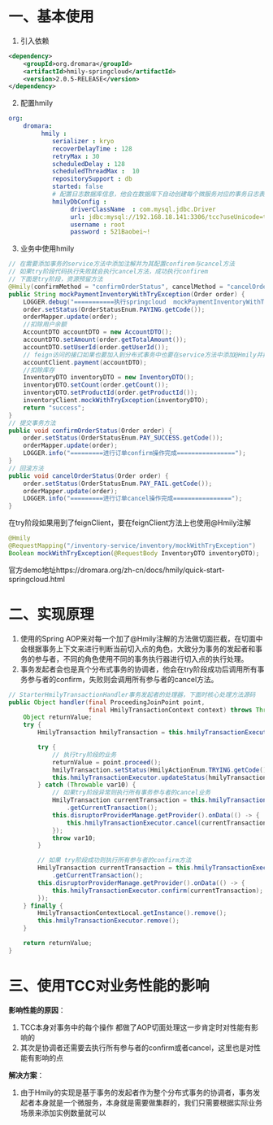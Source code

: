# 一、基本使用

1. 引入依赖

```xml
<dependency>
    <groupId>org.dromara</groupId>
    <artifactId>hmily-springcloud</artifactId>
    <version>2.0.5-RELEASE</version>
</dependency>
```

2. 配置hmily

```yaml
org:
    dromara:
         hmily :
            serializer : kryo
            recoverDelayTime : 128
            retryMax : 30
            scheduledDelay : 128
            scheduledThreadMax :  10
            repositorySupport : db
            started: false
            # 配置日志数据库信息，他会在数据库下自动创建每个微服务对应的事务日志表
            hmilyDbConfig :
                 driverClassName  : com.mysql.jdbc.Driver
                 url: jdbc:mysql://192.168.18.141:3306/tcc?useUnicode=true&characterEncoding=utf-8&serverTimezone=GMT&failOverReadOnly=false&autoReconnect=true
                 username : root
                 password : 521Baobei~!
```

3. 业务中使用hmily

```java
// 在需要添加事务的service方法中添加注解并为其配置confirem与cancel方法
// 如果try阶段代码执行失败就会执行cancel方法，成功执行confirem
// 下面是try阶段，资源预留方法
@Hmily(confirmMethod = "confirmOrderStatus", cancelMethod = "cancelOrderStatus")
public String mockPaymentInventoryWithTryException(Order order) {
    LOGGER.debug("===========执行springcloud  mockPaymentInventoryWithTryException 扣减资金接口==========");
    order.setStatus(OrderStatusEnum.PAYING.getCode());
    orderMapper.update(order);
    //扣除用户余额
    AccountDTO accountDTO = new AccountDTO();
    accountDTO.setAmount(order.getTotalAmount());
    accountDTO.setUserId(order.getUserId());
    // feign访问的接口如果也要加入到分布式事务中也要在service方法中添加@Hmily并指定confirem与cancel
    accountClient.payment(accountDTO);
    //扣除库存
    InventoryDTO inventoryDTO = new InventoryDTO();
    inventoryDTO.setCount(order.getCount());
    inventoryDTO.setProductId(order.getProductId());
    inventoryClient.mockWithTryException(inventoryDTO);
    return "success";
}
// 提交事务方法
public void confirmOrderStatus(Order order) {
    order.setStatus(OrderStatusEnum.PAY_SUCCESS.getCode());
    orderMapper.update(order);
    LOGGER.info("=========进行订单confirm操作完成================");
}
// 回滚方法
public void cancelOrderStatus(Order order) {
    order.setStatus(OrderStatusEnum.PAY_FAIL.getCode());
    orderMapper.update(order);
    LOGGER.info("=========进行订单cancel操作完成================");
}
```

在try阶段如果用到了feignClient，要在feignClient方法上也使用@Hmily注解

```java
@Hmily
@RequestMapping("/inventory-service/inventory/mockWithTryException")
Boolean mockWithTryException(@RequestBody InventoryDTO inventoryDTO);
```

官方demo地址https://dromara.org/zh-cn/docs/hmily/quick-start-springcloud.html

# 二、实现原理

1. 使用的Spring AOP来对每一个加了@Hmily注解的方法做切面拦截，在切面中会根据事务上下文来进行判断当前切入点的角色，大致分为事务的发起者和事务的参与者，不同的角色使用不同的事务执行器进行切入点的执行处理。
2. 事务发起者会也是真个分布式事务的协调者，他会在try阶段成功后调用所有事务参与者的confirm，失败则会调用所有参与者的cancel方法。

```java
// StarterHmilyTransactionHandler事务发起者的处理器，下面时核心处理方法源码
public Object handler(final ProceedingJoinPoint point, 
                      final HmilyTransactionContext context) throws Throwable {
    Object returnValue;
    try {
        HmilyTransaction hmilyTransaction = this.hmilyTransactionExecutor.preTry(point);

        try {
            // 执行try阶段的业务
            returnValue = point.proceed();
            hmilyTransaction.setStatus(HmilyActionEnum.TRYING.getCode());
            this.hmilyTransactionExecutor.updateStatus(hmilyTransaction);
        } catch (Throwable var10) {
            // 如果try阶段异常则执行所有事务参与者的cancel业务	
            HmilyTransaction currentTransaction = this.hmilyTransactionExecutor
                .getCurrentTransaction();
            this.disruptorProviderManage.getProvider().onData(() -> {
                this.hmilyTransactionExecutor.cancel(currentTransaction);
            });
            throw var10;
        }

        // 如果 try阶段成功则执行所有参与者的confirm方法
        HmilyTransaction currentTransaction = this.hmilyTransactionExecutor
            .getCurrentTransaction();
        this.disruptorProviderManage.getProvider().onData(() -> {
            this.hmilyTransactionExecutor.confirm(currentTransaction);
        });
    } finally {
        HmilyTransactionContextLocal.getInstance().remove();
        this.hmilyTransactionExecutor.remove();
    }

    return returnValue;
}
```

# 三、使用TCC对业务性能的影响

**影响性能的原因**：

1. TCC本身对事务中的每个操作 都做了AOP切面处理这一步肯定时对性能有影响的
2. 其次是协调者还需要去执行所有参与者的confirm或者cancel，这里也是对性能有影响的点

**解决方案**：

1. 由于Hmily的实现是基于事务的发起者作为整个分布式事务的协调者，事务发起者本身就是一个微服务，本身就是需要做集群的，我们只需要根据实际业务场景来添加实例数量就可以